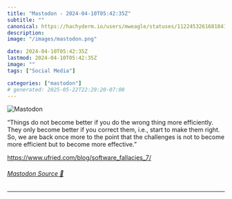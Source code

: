 ```yaml
---
title: "Mastodon - 2024-04-10T05:42:35Z"
subtitle: ""
canonical: https://hachyderm.io/users/mweagle/statuses/112245326168184101
description:
image: "/images/mastodon.png"

date: 2024-04-10T05:42:35Z
lastmod: 2024-04-10T05:42:35Z
image: ""
tags: ["Social Media"]

categories: ["mastodon"]
# generated: 2025-05-22T22:29:20-07:00
---
```

![Mastodon](/images/mastodon.png)

<p>“Things do not become better if you do the wrong thing more efficiently. They only become better if you correct them, i.e., start to make them right. So, we are back once more to the point that the challenges is not to become more efficient but to become more effective.”</p><p><a href="https://www.ufried.com/blog/software_fallacies_7/" target="_blank" rel="nofollow noopener noreferrer" translate="no"><span class="invisible">https://www.</span><span class="ellipsis">ufried.com/blog/software_falla</span><span class="invisible">cies_7/</span></a></p>


###### [Mastodon Source 🐘](https://hachyderm.io/@mweagle/112245326168184101)

___
